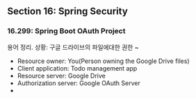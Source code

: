 ## Section 16: Spring Security

### 16.299: Spring Boot OAuth Project
용어 정리. 상황: 구글 드라이브의 파일에대한 권한 ~
- Resource owner: You(Person owning the Google Drive files)
- Client application: Todo management app
- Resource server: Google Drive
- Authorization server: Google OAuth Server
- 